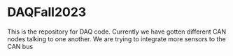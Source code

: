 # DAQFall2023
This is the repository for DAQ code. Currently we have gotten different CAN nodes talking to one another. 
We are trying to integrate more sensors to the CAN bus 
